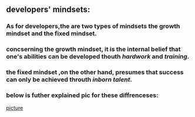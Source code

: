 ## developers' mindsets:
### As for developers,the are two types of mindsets **the growth mindset** and **the fixed mindset**.
### concserning **the growth mindset**, it is the internal belief that one's abilities can be developed thouth *hardwork* and *training*.
### **the fixed mindset** ,on the other hand, presumes that success can only be achieved throuth *inborn talent*.
### below is futher explained pic for these diffrenceses:
[picture](https://3kllhk1ibq34qk6sp3bhtox1-wpengine.netdna-ssl.com/wp-content/uploads/NewGrowthMindset2.png)
